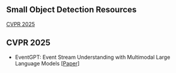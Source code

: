 ## Small Object Detection Resources



 [CVPR 2025](#CVPR-2025)



















































## CVPR 2025
- EventGPT: Event Stream Understanding with Multimodal Large Language Models <a href="https://arxiv.org/abs/2412.00832" target="_blank">[Paper]